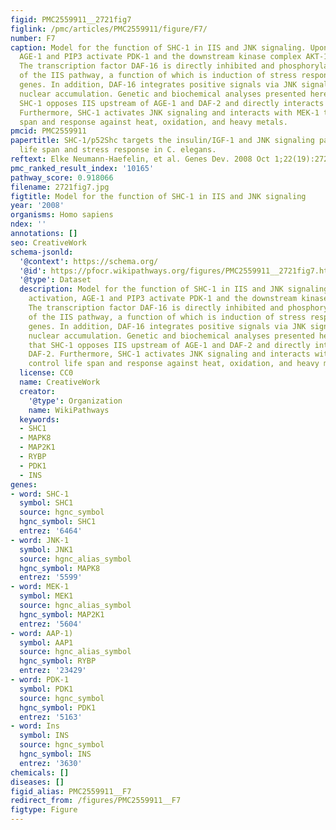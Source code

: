 ```yaml
---
figid: PMC2559911__2721fig7
figlink: /pmc/articles/PMC2559911/figure/F7/
number: F7
caption: Model for the function of SHC-1 in IIS and JNK signaling. Upon DAF-2 activation,
  AGE-1 and PIP3 activate PDK-1 and the downstream kinase complex AKT-1/AKT-2/SGK-1.
  The transcription factor DAF-16 is directly inhibited and phosphorylated via activity
  of the IIS pathway, a function of which is induction of stress response and longevity
  genes. In addition, DAF-16 integrates positive signals via JNK signaling stimulating
  nuclear accumulation. Genetic and biochemical analyses presented here suggest that
  SHC-1 opposes IIS upstream of AGE-1 and DAF-2 and directly interacts with DAF-2.
  Furthermore, SHC-1 activates JNK signaling and interacts with MEK-1 to control life
  span and response against heat, oxidation, and heavy metals.
pmcid: PMC2559911
papertitle: SHC-1/p52Shc targets the insulin/IGF-1 and JNK signaling pathways to modulate
  life span and stress response in C. elegans.
reftext: Elke Neumann-Haefelin, et al. Genes Dev. 2008 Oct 1;22(19):2721-2735.
pmc_ranked_result_index: '10165'
pathway_score: 0.918066
filename: 2721fig7.jpg
figtitle: Model for the function of SHC-1 in IIS and JNK signaling
year: '2008'
organisms: Homo sapiens
ndex: ''
annotations: []
seo: CreativeWork
schema-jsonld:
  '@context': https://schema.org/
  '@id': https://pfocr.wikipathways.org/figures/PMC2559911__2721fig7.html
  '@type': Dataset
  description: Model for the function of SHC-1 in IIS and JNK signaling. Upon DAF-2
    activation, AGE-1 and PIP3 activate PDK-1 and the downstream kinase complex AKT-1/AKT-2/SGK-1.
    The transcription factor DAF-16 is directly inhibited and phosphorylated via activity
    of the IIS pathway, a function of which is induction of stress response and longevity
    genes. In addition, DAF-16 integrates positive signals via JNK signaling stimulating
    nuclear accumulation. Genetic and biochemical analyses presented here suggest
    that SHC-1 opposes IIS upstream of AGE-1 and DAF-2 and directly interacts with
    DAF-2. Furthermore, SHC-1 activates JNK signaling and interacts with MEK-1 to
    control life span and response against heat, oxidation, and heavy metals.
  license: CC0
  name: CreativeWork
  creator:
    '@type': Organization
    name: WikiPathways
  keywords:
  - SHC1
  - MAPK8
  - MAP2K1
  - RYBP
  - PDK1
  - INS
genes:
- word: SHC-1
  symbol: SHC1
  source: hgnc_symbol
  hgnc_symbol: SHC1
  entrez: '6464'
- word: JNK-1
  symbol: JNK1
  source: hgnc_alias_symbol
  hgnc_symbol: MAPK8
  entrez: '5599'
- word: MEK-1
  symbol: MEK1
  source: hgnc_alias_symbol
  hgnc_symbol: MAP2K1
  entrez: '5604'
- word: AAP-1)
  symbol: AAP1
  source: hgnc_alias_symbol
  hgnc_symbol: RYBP
  entrez: '23429'
- word: PDK-1
  symbol: PDK1
  source: hgnc_symbol
  hgnc_symbol: PDK1
  entrez: '5163'
- word: Ins
  symbol: INS
  source: hgnc_symbol
  hgnc_symbol: INS
  entrez: '3630'
chemicals: []
diseases: []
figid_alias: PMC2559911__F7
redirect_from: /figures/PMC2559911__F7
figtype: Figure
---
```

